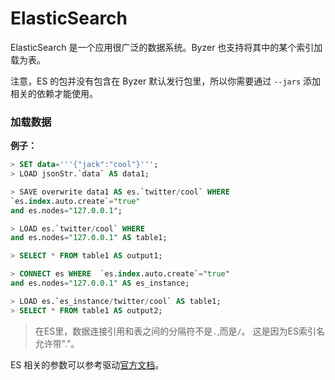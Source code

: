 # ElasticSearch

ElasticSearch 是一个应用很广泛的数据系统。Byzer 也支持将其中的某个索引加载为表。
 
注意，ES 的包并没有包含在 Byzer 默认发行包里，所以你需要通过 `--jars` 添加相关的依赖才能使用。

### 加载数据

**例子：**

```sql
> SET data='''{"jack":"cool"}''';
> LOAD jsonStr.`data` AS data1;

> SAVE overwrite data1 AS es.`twitter/cool` WHERE
`es.index.auto.create`="true"
and es.nodes="127.0.0.1";

> LOAD es.`twitter/cool` WHERE
and es.nodes="127.0.0.1" AS table1;

> SELECT * FROM table1 AS output1;

> CONNECT es WHERE  `es.index.auto.create`="true"
and es.nodes="127.0.0.1" AS es_instance;

> LOAD es.`es_instance/twitter/cool` AS table1;
> SELECT * FROM table1 AS output2;
```

> 在ES里，数据连接引用和表之间的分隔符不是`.`,而是`/`。 这是因为ES索引名允许带"."。

ES 相关的参数可以参考驱动[官方文档](https://www.elastic.co/guide/en/elasticsearch/hadoop/current/spark.html)。

